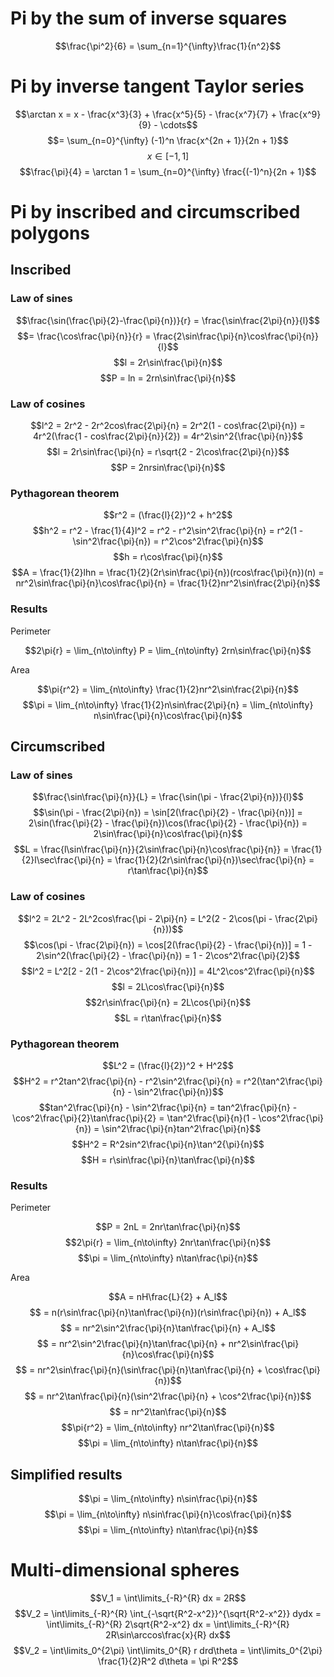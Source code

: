 # Pi by the sum of inverse squares

$$\frac{\pi^2}{6} = \sum_{n=1}^{\infty}\frac{1}{n^2}$$

# Pi by inverse tangent Taylor series

$$\arctan x = x - \frac{x^3}{3} + \frac{x^5}{5} - \frac{x^7}{7} + \frac{x^9}{9} - \cdots$$
$$= \sum_{n=0}^{\infty} (-1)^n \frac{x^{2n + 1}}{2n + 1}$$
$$x \in [-1, 1]$$
$$\frac{\pi}{4} = \arctan 1
= \sum_{n=0}^{\infty} \frac{(-1)^n}{2n + 1}$$

# Pi by inscribed and circumscribed polygons

## Inscribed

### Law of sines

$$\frac{\sin(\frac{\pi}{2}-\frac{\pi}{n})}{r} = \frac{\sin\frac{2\pi}{n}}{l}$$
$$= \frac{\cos\frac{\pi}{n}}{r} = \frac{2\sin\frac{\pi}{n}\cos\frac{\pi}{n}}{l}$$
$$l = 2r\sin\frac{\pi}{n}$$
$$P = ln
= 2rn\sin\frac{\pi}{n}$$

### Law of cosines

$$l^2 = 2r^2 - 2r^2cos\frac{2\pi}{n}
= 2r^2(1 - cos\frac{2\pi}{n})
= 4r^2(\frac{1 - cos\frac{2\pi}{n}}{2})
= 4r^2\sin^2{\frac{\pi}{n}}$$
$$l = 2r\sin\frac{\pi}{n} = r\sqrt{2 - 2\cos\frac{2\pi}{n}}$$
$$P = 2nrsin\frac{\pi}{n}$$

### Pythagorean theorem

$$r^2 = (\frac{l}{2})^2 + h^2$$
$$h^2 = r^2 - \frac{1}{4}l^2
= r^2 - r^2\sin^2\frac{\pi}{n}
= r^2(1 - \sin^2\frac{\pi}{n})
= r^2\cos^2\frac{\pi}{n}$$
$$h = r\cos\frac{\pi}{n}$$
$$A = \frac{1}{2}lhn
= \frac{1}{2}(2r\sin\frac{\pi}{n})(rcos\frac{\pi}{n})(n)
= nr^2\sin\frac{\pi}{n}\cos\frac{\pi}{n}
= \frac{1}{2}nr^2\sin\frac{2\pi}{n}$$

### Results

Perimeter

$$2\pi{r} = \lim_{n\to\infty} P
= \lim_{n\to\infty} 2rn\sin\frac{\pi}{n}$$

Area

$$\pi{r^2} = \lim_{n\to\infty} \frac{1}{2}nr^2\sin\frac{2\pi}{n}$$
$$\pi = \lim_{n\to\infty} \frac{1}{2}n\sin\frac{2\pi}{n}
= \lim_{n\to\infty} n\sin\frac{\pi}{n}\cos\frac{\pi}{n}$$

## Circumscribed

### Law of sines

$$\frac{\sin\frac{\pi}{n}}{L} = \frac{\sin(\pi - \frac{2\pi}{n})}{l}$$
$$\sin(\pi - \frac{2\pi}{n}) = \sin[2(\frac{\pi}{2} - \frac{\pi}{n})]
= 2\sin(\frac{\pi}{2} - \frac{\pi}{n})\cos(\frac{\pi}{2} - \frac{\pi}{n})
= 2\sin\frac{\pi}{n}\cos\frac{\pi}{n}$$
$$L = \frac{l\sin\frac{\pi}{n}}{2\sin\frac{\pi}{n}\cos\frac{\pi}{n}}
= \frac{1}{2}l\sec\frac{\pi}{n}
= \frac{1}{2}(2r\sin\frac{\pi}{n})\sec\frac{\pi}{n}
= r\tan\frac{\pi}{n}$$

### Law of cosines

$$l^2 = 2L^2 - 2L^2cos\frac{\pi - 2\pi}{n}
= L^2(2 - 2\cos(\pi - \frac{2\pi}{n}))$$
$$\cos(\pi - \frac{2\pi}{n}) = \cos[2(\frac{\pi}{2} - \frac{\pi}{n})]
= 1 - 2\sin^2(\frac{\pi}{2} - \frac{\pi}{n})
= 1 - 2\cos^2\frac{\pi}{2}$$
$$l^2 = L^2[2 - 2(1 - 2\cos^2\frac{\pi}{n})]
= 4L^2\cos^2\frac{\pi}{n}$$
$$l = 2L\cos\frac{\pi}{n}$$
$$2r\sin\frac{\pi}{n} = 2L\cos{\pi}{n}$$
$$L = r\tan\frac{\pi}{n}$$

### Pythagorean theorem

$$L^2 = (\frac{l}{2})^2 + H^2$$
$$H^2 = r^2tan^2\frac{\pi}{n} - r^2\sin^2\frac{\pi}{n}
= r^2(\tan^2\frac{\pi}{n} - \sin^2\frac{\pi}{n})$$
$$tan^2\frac{\pi}{n} - \sin^2\frac{\pi}{n} = tan^2\frac{\pi}{n} - \cos^2\frac{\pi}{2}\tan\frac{\pi}{2}
= \tan^2\frac{\pi}{n}(1 - \cos^2\frac{\pi}{n})
= \sin^2\frac{\pi}{n}tan^2\frac{\pi}{n}$$
$$H^2 = R^2sin^2\frac{\pi}{n}\tan^2{\pi}{n}$$
$$H = r\sin\frac{\pi}{n}\tan\frac{\pi}{n}$$

### Results

Perimeter

$$P = 2nL = 2nr\tan\frac{\pi}{n}$$
$$2\pi{r} = \lim_{n\to\infty} 2nr\tan\frac{\pi}{n}$$
$$\pi = \lim_{n\to\infty} n\tan\frac{\pi}{n}$$

Area

$$A = nH\frac{L}{2} + A_l$$
$$  = n(r\sin\frac{\pi}{n}\tan\frac{\pi}{n})(r\sin\frac{\pi}{n}) + A_l$$
$$  = nr^2\sin^2\frac{\pi}{n}\tan\frac{\pi}{n} + A_l$$
$$  = nr^2\sin^2\frac{\pi}{n}\tan\frac{\pi}{n} + nr^2\sin\frac{\pi}{n}\cos\frac{\pi}{n}$$
$$  = nr^2\sin\frac{\pi}{n}(\sin\frac{\pi}{n}\tan\frac{\pi}{n} + \cos\frac{\pi}{n})$$
$$  = nr^2\tan\frac{\pi}{n}(\sin^2\frac{\pi}{n} + \cos^2\frac{\pi}{n})$$
$$  = nr^2\tan\frac{\pi}{n}$$
$$\pi{r^2} = \lim_{n\to\infty} nr^2\tan\frac{\pi}{n}$$
$$\pi = \lim_{n\to\infty} n\tan\frac{\pi}{n}$$

## Simplified results

$$\pi = \lim_{n\to\infty} n\sin\frac{\pi}{n}$$
$$\pi = \lim_{n\to\infty} n\sin\frac{\pi}{n}\cos\frac{\pi}{n}$$
$$\pi = \lim_{n\to\infty} n\tan\frac{\pi}{n}$$

# Multi-dimensional spheres

$$V_1 = \int\limits_{-R}^{R} dx = 2R$$
$$V_2
= \int\limits_{-R}^{R} \int_{-\sqrt{R^2-x^2}}^{\sqrt{R^2-x^2}} dydx
= \int\limits_{-R}^{R} 2\sqrt{R^2-x^2} dx
= \int\limits_{-R}^{R} 2R\sin\arccos\frac{x}{R} dx$$
$$V_2
= \int\limits_0^{2\pi} \int\limits_0^{R} r drd\theta
= \int\limits_0^{2\pi} \frac{1}{2}R^2 d\theta
= \pi R^2$$
